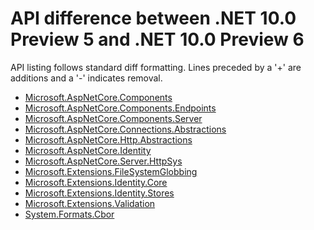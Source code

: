 # API difference between .NET 10.0 Preview 5 and .NET 10.0 Preview 6

API listing follows standard diff formatting.
Lines preceded by a '+' are additions and a '-' indicates removal.

* [Microsoft.AspNetCore.Components](10.0-preview6_Microsoft.AspNetCore.Components.md)
* [Microsoft.AspNetCore.Components.Endpoints](10.0-preview6_Microsoft.AspNetCore.Components.Endpoints.md)
* [Microsoft.AspNetCore.Components.Server](10.0-preview6_Microsoft.AspNetCore.Components.Server.md)
* [Microsoft.AspNetCore.Connections.Abstractions](10.0-preview6_Microsoft.AspNetCore.Connections.Abstractions.md)
* [Microsoft.AspNetCore.Http.Abstractions](10.0-preview6_Microsoft.AspNetCore.Http.Abstractions.md)
* [Microsoft.AspNetCore.Identity](10.0-preview6_Microsoft.AspNetCore.Identity.md)
* [Microsoft.AspNetCore.Server.HttpSys](10.0-preview6_Microsoft.AspNetCore.Server.HttpSys.md)
* [Microsoft.Extensions.FileSystemGlobbing](10.0-preview6_Microsoft.Extensions.FileSystemGlobbing.md)
* [Microsoft.Extensions.Identity.Core](10.0-preview6_Microsoft.Extensions.Identity.Core.md)
* [Microsoft.Extensions.Identity.Stores](10.0-preview6_Microsoft.Extensions.Identity.Stores.md)
* [Microsoft.Extensions.Validation](10.0-preview6_Microsoft.Extensions.Validation.md)
* [System.Formats.Cbor](10.0-preview6_System.Formats.Cbor.md)
